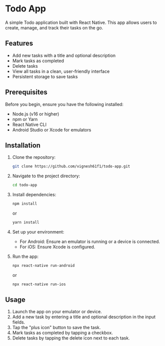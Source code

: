 # Todo App

A simple Todo application built with React Native. This app allows users to create, manage, and track their tasks on the go.

## Features

- Add new tasks with a title and optional description
- Mark tasks as completed
- Delete tasks
- View all tasks in a clean, user-friendly interface
- Persistent storage to save tasks

## Prerequisites

Before you begin, ensure you have the following installed:
- Node.js (v16 or higher)
- npm or Yarn
- React Native CLI
- Android Studio or Xcode for emulators

## Installation

1. Clone the repository:
   ```bash
   git clone https://github.com/vignesh61f1/todo-app.git
   ```

2. Navigate to the project directory:
   ```bash
   cd todo-app
   ```

3. Install dependencies:
   ```bash
   npm install
   ```
   or
   ```bash
   yarn install
   ```

4. Set up your environment:
   - For Android: Ensure an emulator is running or a device is connected.
   - For iOS: Ensure Xcode is configured.

5. Run the app:
   ```bash
   npx react-native run-android
   ```
   or
   ```bash
   npx react-native run-ios
   ```

## Usage

1. Launch the app on your emulator or device.
2. Add a new task by entering a title and optional description in the input fields.
3. Tap the "plus icon" button to save the task.
4. Mark tasks as completed by tapping a checkbox.
5. Delete tasks by tapping the delete icon next to each task.

